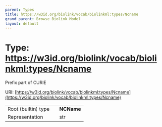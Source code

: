 ```yaml
---
parent: Types
title: https://w3id.org/biolink/vocab/biolinkml:types/Ncname
grand_parent: Browse Biolink Model
layout: default
---
```


# Type: https://w3id.org/biolink/vocab/biolinkml:types/Ncname


Prefix part of CURIE

URI: [https://w3id.org/biolink/vocab/biolinkml:types/Ncname](https://w3id.org/biolink/vocab/biolinkml:types/Ncname)

|  |  |  |
| --- | --- | --- |
| Root (builtin) type | | **NCName** |
| Representation | | str |
